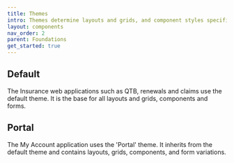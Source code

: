```yaml
---
title: Themes
intro: Themes determine layouts and grids, and component styles specific for an application.
layout: components
nav_order: 2
parent: Foundations
get_started: true
---
```


## Default

The Insurance web applications such as QTB, renewals and claims use the default theme. It is the base for all layouts and grids, components and forms.

## Portal

The My Account application uses the 'Portal' theme. It inherits from the default theme and contains layouts, grids, components, and form variations.

